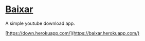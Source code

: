 # [Baixar](https://down.herokuapp.com/)

A simple youtube download app.

[https://down.herokuapp.com/](https://baixar.herokuapp.com/)